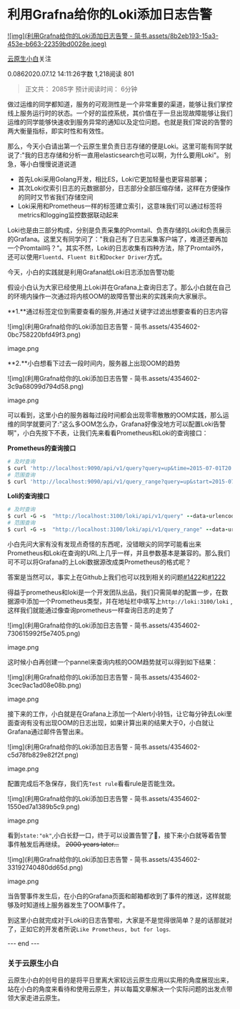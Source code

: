 # 利用Grafna给你的Loki添加日志告警

[![img](利用Grafna给你的Loki添加日志告警 - 简书.assets/8b2eb193-15a3-453e-b663-22359bd0028e.jpeg)](https://www.jianshu.com/u/732d97337566)

[云原生小白](https://www.jianshu.com/u/732d97337566)关注

0.0862020.07.12 14:11:26字数 1,218阅读 801

> 正文共： 2085字
> 预计阅读时间： 6分钟

做过运维的同学都知道，服务的可观测性是一个非常重要的渠道，能够让我们掌控线上服务运行时的状态。一个好的监控系统，其价值在于一旦出现故障能够让我们运维的同学能够快速收到服务异常的通知以及定位问题。也就是我们常说的告警的两大衡量指标，即实时性和有效性。

那么，今天小白请出第一个云原生里负责日志存储的便是Loki。这里可能有同学就说了:"我的日志存储和分析一直用elasticsearch也可以啊，为什么要用Loki"。
别急，等小白慢慢说道说道

- 首先Loki采用Golang开发，相比ES，Loki它更加轻量也更容易部署；
- 其次Loki仅索引日志的元数据部分，日志部分全部压缩存储，这样在方便操作的同时又节省我们存储空间
- Loki采用和Prometheus一样的标签建立索引，这意味我们可以通过标签将metrics和logging监控数据联动起来

Loki也是由三部分构成，分别是负责采集的Promtail、负责存储的Loki和负责展示的Grafana。这里又有同学问了："我自己有了日志采集客户端了，难道还要再加一个Promtail吗？"。其实不然，Loki的日志收集有四种方法，除了Promtail外，还可以使用`Fluentd`、`Fluent Bit`和`Docker Driver`方式。

今天，小白的实践就是利用Grafana给Loki日志添加告警功能

假设小白认为大家已经使用上Loki并在Grafana上查询日志了。那么小白就在自己的环境内操作一次通过将内核OOM的故障告警出来的实践来向大家展示。

**1.**通过标签定位到需要查看的服务,并通过关键字过滤出想要查看的日志内容

![img](利用Grafna给你的Loki添加日志告警 - 简书.assets/4354602-0bc758220bfd49f3.png)

image.png

**2.**小白想看下过去一段时间内，服务器上出现OOM的趋势

![img](利用Grafna给你的Loki添加日志告警 - 简书.assets/4354602-3c9a68099d794d58.png)

image.png

可以看到，这里小白的服务器每过段时间都会出现零零散散的OOM实践，那么运维的同学就要问了:"这么多OOM怎么办，Grafana好像没地方可以配置Loki告警啊"，小白先按下不表，让我们先来看看Prometheus和Loki的查询接口：

**Prometheus的查询接口**



```ruby
# 及时查询
$ curl 'http://localhost:9090/api/v1/query?query=up&time=2015-07-01T20:10:51.781Z'
# 范围查询
$ curl 'http://localhost:9090/api/v1/query_range?query=up&start=2015-07-01T20:10:30.781Z&end=2015-07-01T20:11:00.781Z&step=15s'
```

**Loli的查询接口**



```ruby
# 及时查询
$ curl -G -s  "http://localhost:3100/loki/api/v1/query" --data-urlencode 'query=sum(rate({job="varlogs"}[10m])) by (level)'
# 范围查询
$ curl -G -s  "http://localhost:3100/loki/api/v1/query_range" --data-urlencode 'query=sum(rate({job="varlogs"}[10m])) by (level)' --data-urlencode 'step=300'
```

小白先问大家有没有发现点奇怪的东西呢，没错眼尖的同学可能看出来Prometheus和Loki在查询的URL上几乎一样，并且参数基本是兼容的。那么我们可不可以将Grafana的上Loki数据源改成类Prometheus的格式呢？

答案是当然可以，事实上在Github上我们也可以找到相关的问题[#1422](https://links.jianshu.com/go?to=https%3A%2F%2Fgithub.com%2Fgrafana%2Floki%2Fissues%2F1422)和[#1222](https://links.jianshu.com/go?to=https%3A%2F%2Fgithub.com%2Fgrafana%2Floki%2Fissues%2F1222)

得益于prometheus和loki是一个开发团队出品，我们只需简单的配置一步，在数据源中添加一个Prometheus类型，并在地址栏中填写上`http://loki:3100/loki` ,这样我们就能通过像查询prometheus一样查询日志的走势了

![img](利用Grafna给你的Loki添加日志告警 - 简书.assets/4354602-730615992f5e7405.png)

image.png



这时候小白再创建一个pannel来查询内核的OOM趋势就可以得到如下结果：

![img](利用Grafna给你的Loki添加日志告警 - 简书.assets/4354602-3cec9ac1ad08e08b.png)

image.png


接下来的工作，小白就是在Grafana上添加一个Alert小铃铛，让它每分钟去Loki里面查询有没有出现OOM的日志出现，如果计算出来的结果大于0，小白就让Grafana通过邮件告警出来。

![img](利用Grafna给你的Loki添加日志告警 - 简书.assets/4354602-c5d78fb829e82f2f.png)

image.png


配置完成后不急保存，我们先`Test rule`看看rule是否能生效。

![img](利用Grafna给你的Loki添加日志告警 - 简书.assets/4354602-1550ed7a1389b5c9.png)

image.png


看到`state:"ok"`,小白长舒一口，终于可以设置告警了🎉，接下来小白就等着告警事件触发后再继续。
~~2000 years later...~~

![img](利用Grafna给你的Loki添加日志告警 - 简书.assets/4354602-33192740480dd65d.png)

image.png


当告警事件发生后，在小白的Grafana页面和邮箱都收到了事件的推送，这样就能够及时知道线上服务器发生了OOM事件了。



到这里小白就完成对于Loki的日志告警啦，大家是不是觉得很简单？是的话那就对了，正如它的开发者所说`Like Prometheus, but for logs`.

--- end ---

### 关于云原生小白

云原生小白的创号目的是将平日里离大家较远云原生应用以实用的角度展现出来，站在小白的角度来看待和使用云原生，并以每篇文章解决一个实际问题的出发点带领大家走进云原生。